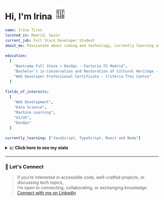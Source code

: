 <h1>Hi, I'm Irina <img src="./hand-emoji.svg" alt="Waving Hand" width="50" height="50"></h1>

```yaml
name: Irina Tiron
located_in: Madrid, Spain
current_job: Full Stack Developer Student
about_me: Passionate about coding and technology, currently learning at Factoría F5 in Madrid

education:
  [
    "Bootcamp Full Stack + DevOps - Factoría F5 Madrid",
    "Bachelor's in Conservation and Restoration of Cultural Heritage - ESCRBC Madrid",
    "Web Developer Professional Certificate - Criteria Tres Cantos"
  ]

fields_of_interests:
  [
    "Web Development",
    "Data Science",
    "Machine Learning",
    "UI/UX",
    "DevOps"
  ]
  
currently_learning: ["JavaScript, TypeScript, React and Node"]

```

<details>
  <summary><b>📈 Click here to see my stats</b></summary>

  ---
 
<!--START_SECTION:waka-->
**🐱 My GitHub Data** 

> 📦 56.8 kB Used in GitHub's Storage 
 > 
> 💼 Opted to Hire
 > 
> 📜 7 Public Repositories 
 > 
> 🔑 0 Private Repositories 
 > 
**I'm an Early 🐤** 

```text
🌞 Morning                268 commits         █████░░░░░░░░░░░░░░░░░░░░   20.06 % 
🌆 Daytime                785 commits         ███████████████░░░░░░░░░░   58.76 % 
🌃 Evening                243 commits         █████░░░░░░░░░░░░░░░░░░░░   18.19 % 
🌙 Night                  40 commits          █░░░░░░░░░░░░░░░░░░░░░░░░   02.99 % 
```
📅 **I'm Most Productive on Wednesday** 

```text
Monday                   210 commits         ████░░░░░░░░░░░░░░░░░░░░░   15.72 % 
Tuesday                  236 commits         ████░░░░░░░░░░░░░░░░░░░░░   17.66 % 
Wednesday                377 commits         ███████░░░░░░░░░░░░░░░░░░   28.22 % 
Thursday                 299 commits         ██████░░░░░░░░░░░░░░░░░░░   22.38 % 
Friday                   164 commits         ███░░░░░░░░░░░░░░░░░░░░░░   12.28 % 
Saturday                 4 commits           ░░░░░░░░░░░░░░░░░░░░░░░░░   00.30 % 
Sunday                   46 commits          █░░░░░░░░░░░░░░░░░░░░░░░░   03.44 % 
```


📊 **This Week I Spent My Time On** 

```text
🕑︎ Time Zone: Europe/Madrid

💬 Programming Languages: 
Markdown                 42 mins             █████████████░░░░░░░░░░░░   51.00 % 
YAML                     18 mins             ██████░░░░░░░░░░░░░░░░░░░   22.92 % 
Git Config               9 mins              ███░░░░░░░░░░░░░░░░░░░░░░   11.30 % 
JavaScript               6 mins              ██░░░░░░░░░░░░░░░░░░░░░░░   07.33 % 
Other                    5 mins              ██░░░░░░░░░░░░░░░░░░░░░░░   06.51 % 

🐱‍💻 Projects: 
irinatiron               1 hr 1 min          ███████████████████░░░░░░   74.21 % 
Oceania-Butterflies-Backe18 mins             ██████░░░░░░░░░░░░░░░░░░░   22.04 % 
api-book                 1 min               █░░░░░░░░░░░░░░░░░░░░░░░░   02.25 % 
stem-tarot               1 min               ░░░░░░░░░░░░░░░░░░░░░░░░░   01.50 % 
```

**I Mostly Code in HTML** 

```text
HTML                     3 repos             █████████░░░░░░░░░░░░░░░░   37.50 % 
TypeScript               2 repos             ██████░░░░░░░░░░░░░░░░░░░   25.00 % 
JavaScript               2 repos             ██████░░░░░░░░░░░░░░░░░░░   25.00 % 
CSS                      1 repo              ███░░░░░░░░░░░░░░░░░░░░░░   12.50 % 
```



**Timeline**

![Lines of Code chart](https://raw.githubusercontent.com/irinatiron/irinatiron/main/assets/bar_graph.png)


 Last Updated on 31/08/2025 06:27:55 UTC
<!--END_SECTION:waka-->

</details>

---

### 📎 Let's Connect

>If you’re interested in accessible code, well-crafted projects, or discussing tech topics,  
>I’m open to connecting, collaborating, or exchanging knowledge.  
>[Connect with me on LinkedIn](https://www.linkedin.com/in/irinatiron/)
